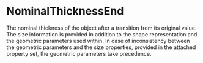 NominalThicknessEnd
===================

The nominal thickness of the object after a transition from its original value. The size information is provided in addition to the shape representation and the geometric parameters used within. In case of inconsistency between the geometric parameters and the size properties, provided in the attached property set, the geometric parameters take precedence.
